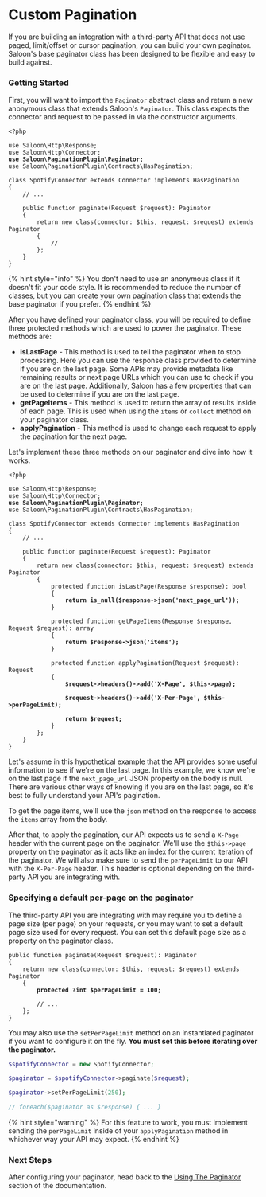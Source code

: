 # Custom Pagination

If you are building an integration with a third-party API that does not use paged, limit/offset or cursor pagination, you can build your own paginator. Saloon's base paginator class has been designed to be flexible and easy to build against.

### Getting Started

First, you will want to import the `Paginator` abstract class and return a new anonymous class that extends Saloon's `Paginator`. This class expects the connector and request to be passed in via the constructor arguments.

<pre class="language-php"><code class="lang-php">&#x3C;?php

use Saloon\Http\Response;
use Saloon\Http\Connector;
<strong>use Saloon\PaginationPlugin\Paginator;
</strong>use Saloon\PaginationPlugin\Contracts\HasPagination;

class SpotifyConnector extends Connector implements HasPagination
{
    // ...

    public function paginate(Request $request): Paginator
    {
        return new class(connector: $this, request: $request) extends Paginator
        {
            //
        };
    }
}
</code></pre>

{% hint style="info" %}
You don't need to use an anonymous class if it doesn't fit your code style. It is recommended to reduce the number of classes, but you can create your own pagination class that extends the base paginator if you prefer.
{% endhint %}

After you have defined your paginator class, you will be required to define three protected methods which are used to power the paginator. These methods are:

* **isLastPage** - This method is used to tell the paginator when to stop processing. Here you can use the response class provided to determine if you are on the last page. Some APIs may provide metadata like remaining results or next page URLs which you can use to check if you are on the last page. Additionally, Saloon has a few properties that can be used to determine if you are on the last page.
* **getPageItems** - This method is used to return the array of results inside of each page. This is used when using the `items` or `collect` method on your paginator class.
* **applyPagination** - This method is used to change each request to apply the pagination for the next page.

Let's implement these three methods on our paginator and dive into how it works.

<pre class="language-php"><code class="lang-php">&#x3C;?php

use Saloon\Http\Response;
use Saloon\Http\Connector;
<strong>use Saloon\PaginationPlugin\Paginator;
</strong>use Saloon\PaginationPlugin\Contracts\HasPagination;

class SpotifyConnector extends Connector implements HasPagination
{
    // ...

    public function paginate(Request $request): Paginator
    {
        return new class(connector: $this, request: $request) extends Paginator
        {
            protected function isLastPage(Response $response): bool
            {
<strong>                return is_null($response->json('next_page_url'));
</strong>            }

            protected function getPageItems(Response $response, Request $request): array
            {
<strong>                return $response->json('items');
</strong>            }

            protected function applyPagination(Request $request): Request
            {
<strong>                $request->headers()->add('X-Page', $this->page);
</strong>
<strong>                $request->headers()->add('X-Per-Page', $this->perPageLimit);
</strong>
<strong>                return $request;
</strong>            }
        };
    }
}
</code></pre>

Let's assume in this hypothetical example that the API provides some useful information to see if we're on the last page. In this example, we know we're on the last page if the `next_page_url` JSON property on the body is null. There are various other ways of knowing if you are on the last page, so it's best to fully understand your API's pagination.

To get the page items, we'll use the `json` method on the response to access the `items` array from the body.

After that, to apply the pagination, our API expects us to send a `X-Page` header with the current page on the paginator. We'll use the `$this->page` property on the paginator as it acts like an index for the current iteration of the paginator. We will also make sure to send the `perPageLimit` to our API with the `X-Per-Page` header. This header is optional depending on the third-party API you are integrating with.

### Specifying a default per-page on the paginator

The third-party API you are integrating with may require you to define a page size (per page) on your requests, or you may want to set a default page size used for every request. You can set this default page size as a property on the paginator class.

<pre class="language-php"><code class="lang-php">public function paginate(Request $request): Paginator
{
    return new class(connector: $this, request: $request) extends Paginator
    {
<strong>        protected ?int $perPageLimit = 100;
</strong>
        // ...
    };
}
</code></pre>

You may also use the `setPerPageLimit` method on an instantiated paginator if you want to configure it on the fly. **You must set this before iterating over the paginator.**

```php
$spotifyConnector = new SpotifyConnector;

$paginator = $spotifyConnector->paginate($request);

$paginator->setPerPageLimit(250);

// foreach($paginator as $response) { ... }
```

{% hint style="warning" %}
For this feature to work, you must implement sending the `perPageLimit` inside of your `applyPagination` method in whichever way your API may expect.
{% endhint %}

### Next Steps

After configuring your paginator, head back to the [Using The Paginator](./#using-the-paginator) section of the documentation.
